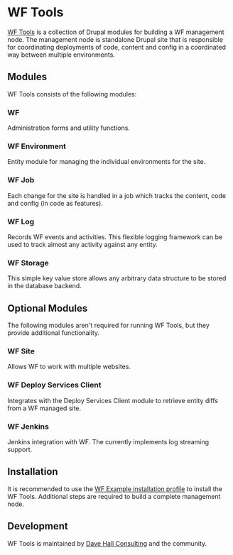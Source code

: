 # WF Tools

[WF Tools](http://wftools.org) is a collection of Drupal modules for building a WF management node.  The management node is standalone Drupal site that is responsible for 
coordinating deployments of code, content and config in a coordinated way between multiple environments.

## Modules
WF Tools consists of the following modules:

### WF
Administration forms and utility functions.

### WF Environment
Entity module for managing the individual environments for the site.

### WF Job
Each change for the site is handled in a job which tracks the content, code and config (in code as features).

### WF Log
Records WF events and activities.  This flexible logging framework can be used to track almost any activity against any entity.

### WF Storage
This simple key value store allows any arbitrary data structure to be stored in the database backend.

## Optional Modules
The following modules aren't required for running WF Tools, but they provide additional functionality.

### WF Site
Allows WF to work with multiple websites.

### WF Deploy Services Client
Integrates with the Deploy Services Client module to retrieve entity diffs from a WF managed site.

### WF Jenkins
Jenkins integration with WF.  The currently implements log streaming support.

## Installation
It is recommended to use the [WF Example installation profile](https://drupal.org/project/wf_example) to install the WF Tools. Additional steps are required to build a complete management node.

## Development

WF Tools is maintained by [Dave Hall Consulting](http://davehall.com.au) and the community.
